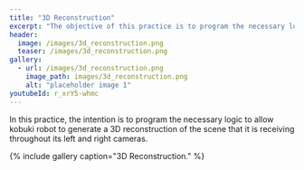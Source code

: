 ```yaml
---
title: "3D Reconstruction"
excerpt: "The objective of this practice is to program the necessary logic to allow kobuki robot to generate a 3D reconstruction of the scene."
header:
  image: /images/3d_reconstruction.png
  teaser: /images/3d_reconstruction.png
gallery:
  - url: /images/3d_reconstruction.png
    image_path: images/3d_reconstruction.png
    alt: "placeholder image 1"
youtubeId: r_xrY5-whmc
---
```


In this practice, the intention is to program the necessary logic to allow kobuki robot to generate a 3D reconstruction of the scene that it is receiving throughout its left and right cameras.

{% include gallery caption="3D Reconstruction." %}

